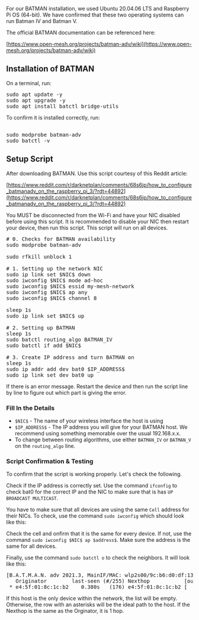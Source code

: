 For our BATMAN installation, we used Ubuntu 20.04.06 LTS and Raspberry Pi OS (64-bit). We have confirmed that these two operating systems can run Batman IV and Batman V. 

The official BATMAN documentation can be referenced here:

[https://www.open-mesh.org/projects/batman-adv/wiki](https://www.open-mesh.org/projects/batman-adv/wiki)

## Installation of BATMAN
On a terminal, run:
<pre>
sudo apt update -y
sudo apt upgrade -y
sudo apt install batctl bridge-utils 
</pre>
To confirm it is installed correctly, run:
<pre> 
sudo modprobe batman-adv 
sudo batctl -v 
</pre>
## Setup Script
After downloading BATMAN. Use this script courtesy of this Reddit article:

[https://www.reddit.com/r/darknetplan/comments/68s6jp/how_to_configure_batmanadv_on_the_raspberry_pi_3/?rdt=44892](https://www.reddit.com/r/darknetplan/comments/68s6jp/how_to_configure_batmanadv_on_the_raspberry_pi_3/?rdt=44892)

You MUST be disconnected from the Wi-Fi and have your NIC disabled before using this script. It is recommended to disable your NIC then restart your device, then run this script. This script will run on all devices.

<pre>
# 0. Checks for BATMAN availability
sudo modprobe batman-adv

sudo rfkill unblock 1

# 1. Setting up the network NIC
sudo ip link set $NIC$ down
sudo iwconfig $NIC$ mode ad-hoc
sudo iwconfig $NIC$ essid my-mesh-network
sudo iwconfig $NIC$ ap any
sudo iwconfig $NIC$ channel 8

sleep 1s
sudo ip link set $NIC$ up

# 2. Setting up BATMAN
sleep 1s
sudo batctl routing_algo BATMAN_IV
sudo batctl if add $NIC$

# 3. Create IP address and turn BATMAN on
sleep 1s
sudo ip addr add dev bat0 $IP_ADDRESS$
sudo ip link set dev bat0 up
</pre>
If there is an error message. Restart the device and then run the script line by line to figure out which part is giving the error.
### Fill In the Details
- `$NIC$` -  The name of your wireless interface the host is using
- `$IP_ADDRESS$` - The IP address you will give for your BATMAN host. We recommend using something memorable over the usual 192.168.x.x.
- To change between routing algorithms, use either `BATMAN_IV` or `BATMAN_V` on the `routing_algo` line. 
### Script Confirmation & Testing
To confirm that the script is working properly. Let's check the following.

Check if the IP address is correctly set. Use the command `ifconfig` to check bat0 for the correct IP and the NIC to make sure that is has `UP BROADCAST MULTICAST`. 

You have to make sure that all devices are using the same `Cell` address for their NICs. To check, use the command `sudo iwconfig` which should look like this:

Check the cell and onfirm that it is the same for every device. If not, use the command `sudo iwconfig $NIC$ ap $address$`. Make sure the address is the same for all devices. 

Finally, use the command `sudo batctl o` to check the neighbors. It will look like this:

<pre>
[B.A.T.M.A.N. adv 2021.3, MainIF/MAC: wlp2s00/9c:b6:d0:df:13:8d (bat0/2e:91:15:b1:de:46 BATMAN_IV)]
   Originator        last-seen (#/255) Nexthop           [outgoingIF]
 * e4:5f:01:8c:1c:b2    0.380s   (176) e4:5f:01:8c:1c:b2 [     wlan0]
</pre>

If this host is the only device within the network, the list will be empty. Otherwise, the row with an asterisks will be the ideal path to the host. If the Nexthop is the same as the Orginator, it is 1 hop.